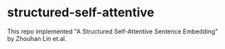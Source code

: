 # structured-self-attentive
This repo implemented "A Structured Self-Attentive Sentence Embedding" by Zhouhan Lin et.al.
